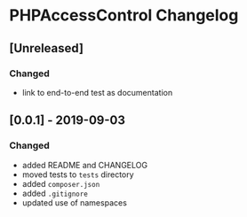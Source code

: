 # PHPAccessControl Changelog

## [Unreleased]
### Changed
- link to end-to-end test as documentation

## [0.0.1] - 2019-09-03
### Changed
- added README and CHANGELOG
- moved tests to `tests` directory
- added `composer.json`
- added `.gitignore`
- updated use of namespaces 
